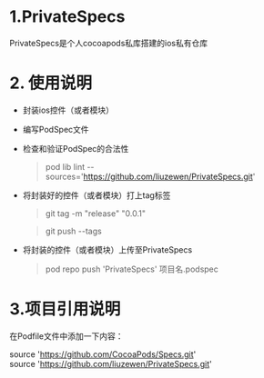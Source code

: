 # 1.PrivateSpecs
PrivateSpecs是个人cocoapods私库搭建的ios私有仓库
# 2. 使用说明
- 封装ios控件（或者模块）
- 编写PodSpec文件
- 检查和验证PodSpec的合法性

  >pod lib lint --sources='https://github.com/liuzewen/PrivateSpecs.git'
- 将封装好的控件（或者模块）打上tag标签

   >git tag -m "release" "0.0.1"
   
   >git push --tags    

- 将封装的控件（或者模块）上传至PrivateSpecs


  >pod repo push 'PrivateSpecs' 项目名.podspec

# 3.项目引用说明
在Podfile文件中添加一下内容：

source 'https://github.com/CocoaPods/Specs.git'  
source 'https://github.com/liuzewen/PrivateSpecs.git' 
